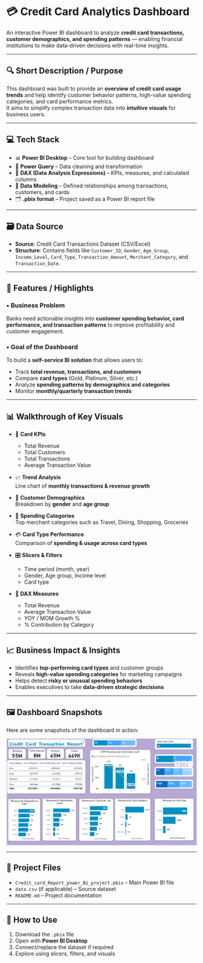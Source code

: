 # 💳 Credit Card Analytics Dashboard

An interactive Power BI dashboard to analyze **credit card transactions, customer demographics, and spending patterns** — enabling financial institutions to make data-driven decisions with real-time insights.

---

## 🔍 Short Description / Purpose

This dashboard was built to provide an **overview of credit card usage trends** and help identify customer behavior patterns, high-value spending categories, and card performance metrics.  
It aims to simplify complex transaction data into **intuitive visuals** for business users.

---

## 💻 Tech Stack

- 📊 **Power BI Desktop** – Core tool for building dashboard  
- 🧹 **Power Query** – Data cleaning and transformation  
- 🧠 **DAX (Data Analysis Expressions)** – KPIs, measures, and calculated columns  
- 🔗 **Data Modeling** – Defined relationships among transactions, customers, and cards  
- 🗂️ **.pbix format** – Project saved as a Power BI report file  

---

## 🗃️ Data Source

- **Source**: Credit Card Transactions Dataset (CSV/Excel)  
- **Structure**: Contains fields like `Customer_ID`, `Gender`, `Age_Group`, `Income_Level`, `Card_Type`, `Transaction_Amount`, `Merchant_Category`, and `Transaction_Date`.  

---

## 🎯 Features / Highlights

### • Business Problem
Banks need actionable insights into **customer spending behavior, card performance, and transaction patterns** to improve profitability and customer engagement.

### • Goal of the Dashboard
To build a **self-service BI solution** that allows users to:  
- Track **total revenue, transactions, and customers**  
- Compare **card types** (Gold, Platinum, Silver, etc.)  
- Analyze **spending patterns by demographics and categories**  
- Monitor **monthly/quarterly transaction trends**

---

## 📊 Walkthrough of Key Visuals

- 🔢 **Card KPIs**  
  - Total Revenue  
  - Total Customers  
  - Total Transactions  
  - Average Transaction Value  

- 📈 **Trend Analysis**  
  Line chart of **monthly transactions & revenue growth**  

- 🧑 **Customer Demographics**  
  Breakdown by **gender** and **age group**  

- 🏦 **Spending Categories**  
  Top merchant categories such as Travel, Dining, Shopping, Groceries  

- 💳 **Card Type Performance**  
  Comparison of **spending & usage across card types**  

- 🎛️ **Slicers & Filters**  
  - Time period (month, year)  
  - Gender, Age group, Income level  
  - Card type  

- 🧠 **DAX Measures**  
  - Total Revenue  
  - Average Transaction Value  
  - YOY / MOM Growth %  
  - % Contribution by Category  

---

## 📈 Business Impact & Insights

- Identifies **top-performing card types** and customer groups  
- Reveals **high-value spending categories** for marketing campaigns  
- Helps detect **risky or unusual spending behaviors**  
- Enables executives to take **data-driven strategic decisions**  

---

## 🖼️ Dashboard Snapshots

Here are some snapshots of the dashboard in action:

![Credit Card Overview](https://github.com/SahityaSangaru6183/Credit-Card-Analytics-Dashboard/blob/main/Screenshot%202025-08-16%20120226.png)

---

## 📂 Project Files

- `Credit_card_Report_power_Bi_project.pbix` – Main Power BI file  
- `data.csv` (if applicable) – Source dataset  
- `README.md` – Project documentation  

---

## 🚀 How to Use

1. Download the `.pbix` file  
2. Open with **Power BI Desktop**  
3. Connect/replace the dataset if required  
4. Explore using slicers, filters, and visuals  

